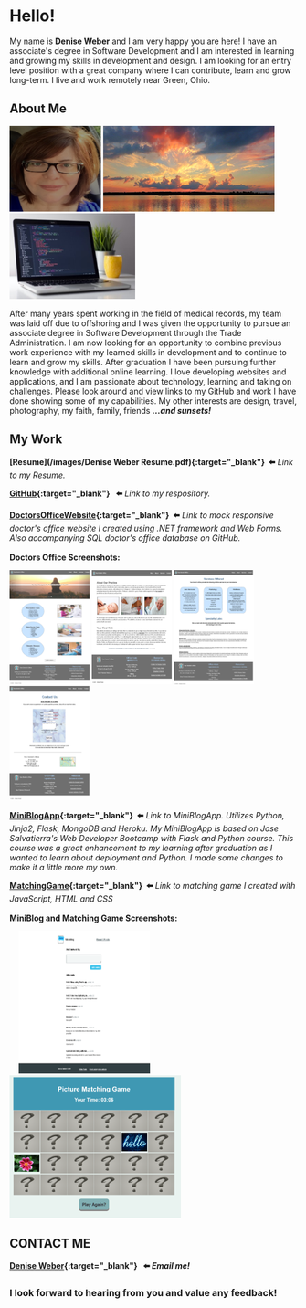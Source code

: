 # Hello! 

My name is **Denise Weber** and I am very happy you are here! I have an associate's degree in Software Development and I am interested in learning and growing my skills in development and design. I am looking for an entry level position with a great company where I can contribute, learn and grow long-term. I live and work remotely near Green, Ohio. 

## About Me
<p float="center">
<img src="/images/me.png" width="160" height="150"> 
<img src="images/sunset.png" width="300" height="150" >
<img src="images/laptop.jpg" width="220" height="150">
</p>

After many years spent working in the field of medical records, my team was laid off due to offshoring and I was given the opportunity to pursue an associate degree in Software Development through the Trade Administration. I am now looking for an opportunity to combine previous work experience with my learned skills in development and to continue to learn and grow my skills.  After graduation I have been pursuing further knowledge with additional online learning. I love developing websites and applications, and I am passionate about technology, learning and taking on challenges. Please look around and view links to my GitHub and work I have done showing some of my capabilities. My other interests are design, travel, photography, my faith, family, friends **_...and sunsets!_**
<br>
## My Work
 
**[Resume](/images/Denise Weber Resume.pdf){:target="_blank"}&nbsp; ⬅️** _Link to my Resume._

**[GitHub](http://github.com/dweber0001){:target="_blank"}&nbsp;&nbsp; ⬅️** _Link to my respository._

**[DoctorsOfficeWebsite](http://yourdoctorsoffice2021.azurewebsites.net){:target="_blank"}&nbsp; ⬅️**  _Link to mock responsive doctor's office website I created using .NET framework and Web Forms. Also accompanying SQL doctor's office database on GitHub._  <br>
<br>
**Doctors Office Screenshots:**

<p float="center">
  <img src="/images/home.png" width="140" height="200"> 
  <img src="/images/about.png" width="140" height="200"> 
  <img src="/images/services.png" width="140" height="200"> 
  <img src="/images/contact.png" width="140" height="200"> 
  </p>

**[MiniBlogApp](http://dweber-microblog-app.herokuapp.com){:target="_blank"}&nbsp; ⬅️** _Link to MiniBlogApp. Utilizes Python, Jinja2, Flask, MongoDB and Heroku. My MiniBlogApp is based on Jose Salvatierra's Web Developer Bootcamp with Flask and Python course. This course was a great enhancement to my learning after graduation as I wanted to learn about deployment and Python. I made some changes to make it a little more my own._ 

**[MatchingGame](https://dweber0001.github.io/matchGame){:target="_blank"}&nbsp; ⬅️** _Link to matching game I created with JavaScript, HTML and CSS_ <br>
<br>
**MiniBlog and Matching Game Screenshots:**
<p float="left">
 &nbsp;&nbsp;&nbsp;&nbsp;<img src="/images/miniblogapp.png" width="230" height="250"> &nbsp;&nbsp;&nbsp;&nbsp;
 <img src="/images/PictureMatchingGameJavaScript.PNG" width="300" height="250">
</p> 


## CONTACT ME 
**[Denise Weber](mailto:dweber0001@gmail.com?subject=[GitHub]%20Source%20MyPortfolio){:target="_blank"} &nbsp; ⬅️ _Email me!_**  
### I look forward to hearing from you and value any feedback! 
